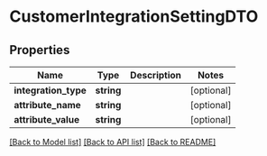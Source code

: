 # CustomerIntegrationSettingDTO

## Properties
Name | Type | Description | Notes
------------ | ------------- | ------------- | -------------
**integration_type** | **string** |  | [optional] 
**attribute_name** | **string** |  | [optional] 
**attribute_value** | **string** |  | [optional] 

[[Back to Model list]](../README.md#documentation-for-models) [[Back to API list]](../README.md#documentation-for-api-endpoints) [[Back to README]](../README.md)


